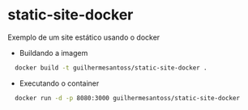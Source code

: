 # static-site-docker

Exemplo de um site estático usando o docker

- Buildando a imagem

```sh
  docker build -t guilhermesantoss/static-site-docker .
```

- Executando o container

```sh
  docker run -d -p 8080:3000 guilhermesantoss/static-site-docker
```
